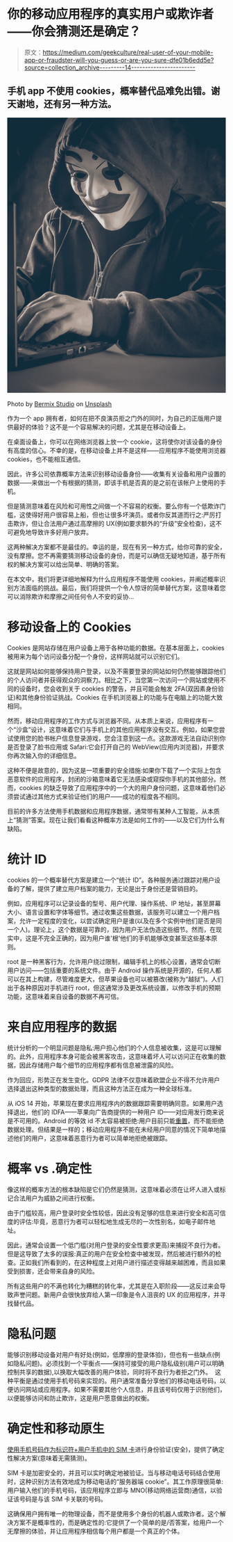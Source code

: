 # 你的移动应用程序的真实用户或欺诈者——你会猜测还是确定？

> 原文：<https://medium.com/geekculture/real-user-of-your-mobile-app-or-fraudster-will-you-guess-or-are-you-sure-dfe01b6edd5e?source=collection_archive---------14----------------------->

## **手机 app 不使用 cookies，概率替代品难免出错。谢天谢地，还有另一种方法。**

![](img/44ca055a61a53d7311989533c31f5583.png)

Photo by [Bermix Studio](https://unsplash.com/@bermixstudio?utm_source=unsplash&utm_medium=referral&utm_content=creditCopyText) on [Unsplash](https://unsplash.com/s/photos/fake?utm_source=unsplash&utm_medium=referral&utm_content=creditCopyText)

作为一个 app 拥有者，如何在把不良演员拒之门外的同时，为自己的正版用户提供最好的体验？这不是一个容易解决的问题，尤其是在移动设备上。

在桌面设备上，你可以在网络浏览器上放一个 cookie，这将使你对该设备的身份有高度的信心。不幸的是，在移动设备上并不是这样——应用程序不能使用浏览器 cookies，也不能相互通信。

因此，许多公司依靠概率方法来识别移动设备身份——收集有关设备和用户设置的数据——来做出一个有根据的猜测，即该手机是否真的是之前在该帐户上使用的手机。

但是猜测意味着在风险和可用性之间做一个不容易的权衡。要么你有一个低欺诈门槛，这使得好用户很容易上船，但也让很多坏演员。或者你反其道而行之:严厉打击欺诈，但让合法用户通过高摩擦的 UX(例如要求额外的“升级”安全检查)，这不可避免地导致许多好用户放弃。

这两种解决方案都不是最佳的。幸运的是，现在有另一种方式，给你可靠的安全，没有摩擦。您不再需要猜测移动设备的身份，而是可以确信无疑地知道，基于所有权的解决方案可以给出简单、明确的答案。

在本文中，我们将更详细地解释为什么应用程序不能使用 cookies，并阐述概率识别方法面临的挑战。最后，我们将提供一个令人惊讶的简单替代方案，这意味着您可以消除欺诈和摩擦之间任何令人不安的妥协…

# 移动设备上的 Cookies

Cookies 是网站存储在用户设备上用于各种功能的数据。在基本层面上，cookies 被用来为每个访问设备分配一个身份，这样网站就可以识别它们。

这就是网站如何能够保持用户登录，以及不需要登录的网站如何仍然能够跟踪他们的个人访问者并获得观众的洞察力。相比之下，当您第一次访问一个网站或使用不同的设备时，您会收到关于 cookies 的警告，并且可能会触发 2FA(双因素身份验证)和其他身份验证挑战。Cookies 在手机浏览器上的功能与在电脑上的功能大致相同。

然而，移动应用程序的工作方式与浏览器不同。从本质上来说，应用程序有一个“沙盒”设计，这意味着它们与手机上的其他应用程序没有交互。例如，如果您尝试使用您的脸书帐户信息登录游戏，您会注意到这一点。这款游戏无法自动识别你是否登录了脸书应用或 Safari:它会打开自己的 WebView(应用内浏览器)，并要求你再次输入你的详细信息。

这种不便是故意的，因为这是一项重要的安全措施:如果你下载了一个实际上包含恶意软件的应用程序，封闭的沙箱意味着它无法感染或窥探你手机的其他部分。然而，cookies 的缺乏导致了应用程序中的一个大的用户身份问题，这意味着他们必须尝试通过其他方式来验证他们的用户——成功的程度各不相同。

目前的许多方法使用手机数据和应用程序数据，通常带有某种人工智能，从本质上“猜测”答案。现在让我们看看这种概率方法是如何工作的——以及它们为什么有缺陷。

# 统计 ID

cookies 的一个概率替代方案是建立一个“统计 ID”。各种服务通过跟踪对用户设备的了解，提供了建立用户档案的能力，无论是出于身份还是营销目的。

例如，应用程序可以记录设备的型号、用户代理、操作系统、IP 地址，甚至屏幕大小、语言设置和字体等细节。通过收集这些数据，该服务可以建立一个用户档案，允许一定程度的变化，以尝试确定用户是谁(以及在多个实例中他们是否是同一个人)。理论上，这个数据是可靠的，因为用户无法伪造这些细节。然而，在现实中，这是不完全正确的，因为用户谁'根'他们的手机能够改变甚至这些基本原则。

root 是一种黑客行为，允许用户绕过限制，编辑手机上的核心设置，通常会切断用户访问——包括重要的系统文件。由于 Android 操作系统是开源的，任何人都可以在其上构建，尽管难度更大，但苹果设备也可以被篡改(被称为“越狱”)。人们出于各种原因对手机进行 root，但这通常涉及更改系统设置，以修改手机的预期功能，这意味着来自设备的数据不再可信。

# 来自应用程序的数据

统计分析的一个明显问题是隐私:用户担心他们的个人信息被收集，这是可以理解的。此外，应用程序本身可能会被黑客攻击，这意味着坏人可以访问正在收集的数据，因此存储用户每个细节的应用程序都有信息被泄露的风险。

作为回应，形势正在发生变化。GDPR 法律不仅意味着欧盟企业不得不允许用户选择退出这种类型的数据处理，而且这种方法正在成为一种全球标准。

从 iOS 14 开始，苹果现在要求应用程序内的数据跟踪需要明确同意。如果用户选择退出，他们的 IDFA——苹果向广告商提供的一种用户 ID——对应用发行商来说是不可用的。Android 的等效 id 不太容易被拒绝:用户目前只能[重置](https://techcrunch.com/2020/05/13/googles-android-ad-id-targeted-in-strategic-gdpr-tracking-complaint/)，而不能拒绝数据处理。但结果是一样的；移动应用程序不能在未经用户同意的情况下简单地描述他们的用户，这意味着恶意行为者可以简单地拒绝被跟踪。

# 概率 vs .确定性

像这样的概率方法的根本缺陷是它们仍然是猜测，这意味着必须在让坏人进入或标记合法用户为威胁之间进行权衡。

由于门槛较高，用户登录时安全性较低，因此没有足够的信息来进行安全和高可信度的评估:毕竟，恶意行为者可以轻松地生成无尽的一次性别名，如电子邮件地址。

因此，通常会设置一个低门槛(对用户登录的安全性要求更高)来捕捉不良行为者。但是这导致了太多的误报:真正的用户在安全检查中被发现，然后被进行额外的检查。正如我们所看到的，在这种程度上对用户进行描述变得越来越困难，而且如果受到损害，还会带来自身的风险。

所有这些用户的不满也转化为糟糕的转化率，尤其是在入职阶段——这反过来会导致声誉问题。新用户会很快放弃给人第一印象是令人沮丧的 UX 的应用程序，并寻找替代品。

# 隐私问题

能够识别移动设备对用户有好处(例如，低摩擦的登录体验)，但也有一些缺点(例如隐私问题)。必须找到一个平衡点——保持可接受的用户隐私级别(用户可以明确控制共享的数据),以换取大幅改善的用户体验，同时将不良行为者拒之门外。
‍
这种平衡是通过使用手机号码来实现的。用户通常准备分享他们的移动电话号码，以便访问网站或应用程序。如果不需要其他个人信息，并且该号码仅用于识别他们，以便能够访问和防止欺诈，这是用户愿意做出的权衡。

# 确定性和移动原生

[使用手机号码作为标识符+用户手机中的 SIM 卡](https://tru.id/use-cases/strong-customer-authentication)进行身份验证(安全)，提供了确定性解决方案(意味着无需猜测)。

SIM 卡是加密安全的，并且可以实时确定地被验证。当与移动电话号码结合使用时，这种识别方法有效地成为移动电话的“服务器端 cookie”。其工作原理很简单:用户输入他们的手机号码，该应用程序立即与 MNO(移动网络运营商)通信，以验证该号码是与该 SIM 卡关联的号码。

这确保用户拥有唯一的物理设备，而不是使用多个身份的机器人或欺诈者。这个解决方案不是概率性的，而是确定性的:它提供了一个简单的是/否答案，给用户一个无摩擦的体验，并让应用程序相信每个用户都是一个真正的个体。